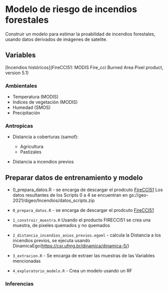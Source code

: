 # Modelo de riesgo de incendios forestales 

Construir un modelo para estimar la proabilidad de incendios forestales,  usando datos derivados de imágenes de satelite.

## Variables

[Incendios históricos](FireCCI51: MODIS Fire_cci Burned Area Pixel product, version 5.1) 

### Ambientales 
* Temperatura (MODIS)
* Indices de vegetación (MODIS)
* Humedad (SMOS)
* Precipitación


### Antropicas 

* Distancia a coberturas (samof):

    * Agricultura 
    * Pastizales 

* Distancia a incendios previos 

## Preparar datos de entrenamiento y modelo 

* 0_prepara_datos.R -  se encarga de descargar el prodcuto [FireCCI51](https://developers.google.com/earth-engine/datasets/catalog/ESA_CCI_FireCCI_5_1) 
Los datos resultantes de los Scripts 0 a 4 se encuentran en gs://geo-2021/digeo/Incendios/datos_scripts.zip 

* `0_prepara_datos.R` -  se encarga de descargar el prodcuto [FireCCI51](https://developers.google.com/earth-engine/datasets/catalog/ESA_CCI_FireCCI_5_1) 

*  `1_construir_muestra.R`  Usando el producto FIRECCI51 se crea una muestra, de pixeles quemados y no quemados 

*  `2_distancia_incendios_anios_previos.egoml` - calcula la Distancia  a los incendios previos, se ejecuta usando DinamicaEgo(https://csr.ufmg.br/dinamica/dinamica-5/)
*  `3_extracion.R` -  Se encarga de extraer las muestras de las Variables mencionadas

* `4_exploratorio_modelo.R` - Crea un modelo usando un RF  

### Inferencias 

